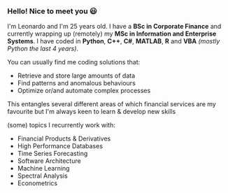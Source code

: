 ### Hello! Nice to meet you 😃

I'm Leonardo and I'm 25 years old. I have a **BSc in Corporate Finance** and currently wrapping up (remotely) my **MSc in Information and Enterprise Systems**. I have coded in **Python**, **C++**, **C#**, **MATLAB**, **R** and **VBA** *(mostly Python the last 4 years)*.

You can usually find me coding solutions that:
* Retrieve and store large amounts of data
* Find patterns and anomalous behaviours
* Optimize or/and automate complex processes

This entangles several different areas of which financial services are my favourite but I'm always keen to learn & develop new skills

(some) topics I recurrently work with:
* Financial Products & Derivatives
* High Performance Databases
* Time Series Forecasting
* Software Architecture
* Machine Learning
* Spectral Analysis
* Econometrics

